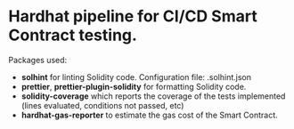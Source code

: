 # Hardhat pipeline for CI/CD Smart Contract testing.

Packages used:
* **solhint** for linting Solidity code. Configuration file: .solhint.json
* **prettier**, **prettier-plugin-solidity** for formatting Solidity code.
* **solidity-coverage** which reports the coverage of the tests implemented (lines evaluated, conditions not passed, etc)
* **hardhat-gas-reporter** to estimate the gas cost of the Smart Contract.